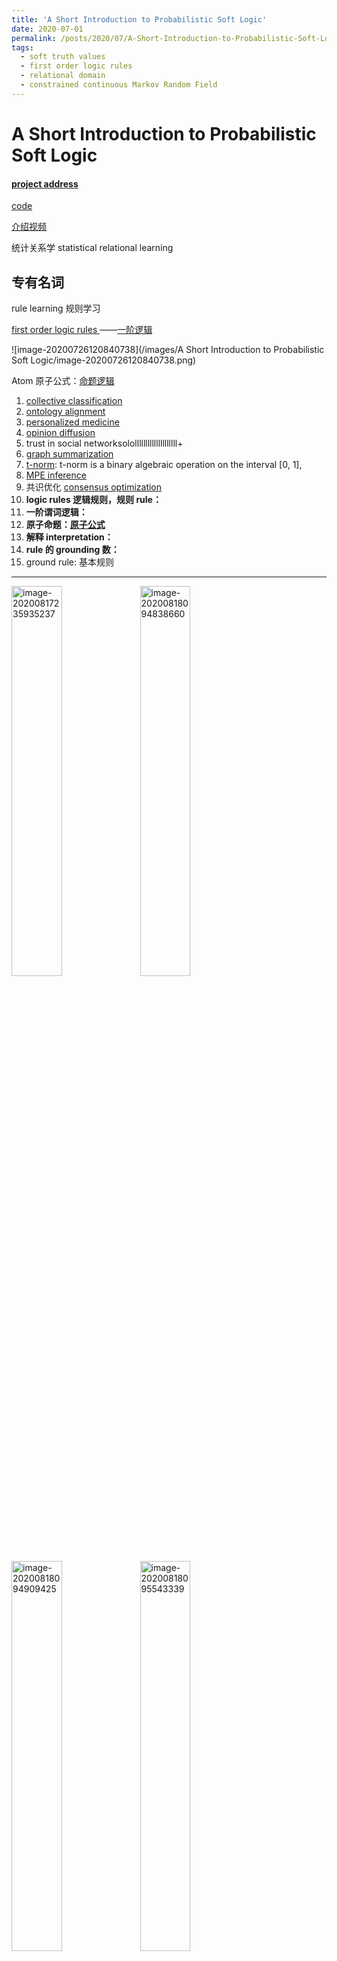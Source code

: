 ```yaml
---
title: 'A Short Introduction to Probabilistic Soft Logic'
date: 2020-07-01
permalink: /posts/2020/07/A-Short-Introduction-to-Probabilistic-Soft-Logic/
tags:
  - soft truth values
  - first order logic rules
  - relational domain
  - constrained continuous Markov Random Field
---
```


# A Short Introduction to Probabilistic Soft Logic

#### [project address](https://psl.linqs.org/)

[code](https://github.com/linqs/psl)

[介绍视频](https://www.youtube.com/watch?v=EIe-JBE8kRg)

统计关系学  statistical relational learning

## 专有名词

rule learning 规则学习

[first order logic rules ](https://leanprover.github.io/logic_and_proof/first_order_logic.html)——[一阶逻辑]([https://zh.wikipedia.org/wiki/%E4%B8%80%E9%98%B6%E9%80%BB%E8%BE%91](https://zh.wikipedia.org/wiki/一阶逻辑))

![image-20200726120840738](/images/A Short Introduction to Probabilistic Soft Logic/image-20200726120840738.png)

Atom 原子公式：[命题逻辑]([https://zh.wikipedia.org/wiki/%E5%91%BD%E9%A2%98%E9%80%BB%E8%BE%91](https://zh.wikipedia.org/wiki/命题逻辑))

1. [collective classification](https://link.springer.com/referenceworkentry/10.1007%2F978-0-387-30164-8_140)
2. [ontology alignment](https://en.wikipedia.org/wiki/Ontology_alignment)
3. [personalized medicine](https://en.wikipedia.org/wiki/Personalized_medicine)
4. [opinion diffusion](https://link.springer.com/referenceworkentry/10.1007%2F978-1-4939-7131-2_379)
5. trust in social networksolollllllllllllllllllll+
6. [graph summarization](https://www.jianshu.com/p/24fcf19b78da)
7. [t-norm](https://en.wikipedia.org/wiki/T-norm):    t-norm is a binary algebraic operation on the interval [0, 1], 
8. [ MPE inference](https://blog.csdn.net/jbb0523/article/details/79437497)
9.  共识优化  [consensus optimization ](https://www.cvxpy.org/examples/applications/consensus_opt.html)
10. **logic rules 逻辑规则，规则 rule：**
11. **一阶谓词逻辑：**
12. **原子命题：[原子公式]([https://zh.wikipedia.org/wiki/%E5%8E%9F%E5%AD%90%E5%85%AC%E5%BC%8F](https://zh.wikipedia.org/wiki/原子公式))**
13. **解释 interpretation：**
14. **rule 的 grounding 数：**
15. ground rule: 基本规则

---------

<img src="/images/A Short Introduction to Probabilistic Soft Logic/image-20200817235935237.png" alt="image-20200817235935237" width = "40%" height = "40%" />

<img src="/images/A Short Introduction to Probabilistic Soft Logic/image-20200818094838660.png" alt="image-20200818094838660" width = "40%" height = "40%" />

<img src="/images/A Short Introduction to Probabilistic Soft Logic/image-20200818094909425.png" alt="image-20200818094909425" width = "40%" height = "40%" />



<img src="/images/A Short Introduction to Probabilistic Soft Logic/image-20200818095543339.png" alt="image-20200818095543339" width = "40%" height = "40%" />



<img src="/images/A Short Introduction to Probabilistic Soft Logic/image-20200818095145583.png" alt="image-20200818095145583" width = "40%" height = "40%" />

<img src="/images/A Short Introduction to Probabilistic Soft Logic/image-20200818095205647.png" alt="image-20200818095205647" width = "40%" height = "40%" />

<img src="/images/A Short Introduction to Probabilistic Soft Logic/image-20200818104152253.png" alt="image-20200818104152253" width = "40%" height = "40%" />

<img src="/images/A Short Introduction to Probabilistic Soft Logic/image-20200818152654995.png" alt="image-20200818152654995" width = "40%" height = "40%" />

定义：

<img src="/images/A Short Introduction to Probabilistic Soft Logic/image-20200818155834481.png" alt="image-20200818155834481" width = "40%" height = "40%" />



<img src="/images/A Short Introduction to Probabilistic Soft Logic/image-20200818154410912.png" alt="image-20200818154410912" width = "40%" height = "40%" />

**使得 Rules will behave like boolean logic** (布尔逻辑用真值时，条件语句的真值表一致)

<img src="/images/A Short Introduction to Probabilistic Soft Logic/image-20200818153523164.png" alt="image-20200818153523164" width = "40%" height = "40%" />

satisfaction：左边ground atoms的值要大于等于 右边 atoms 的值

<img src="/images/A Short Introduction to Probabilistic Soft Logic/image-20200818153533540.png" alt="image-20200818153533540" width = "40%" height = "40%" />

<img src="/images/A Short Introduction to Probabilistic Soft Logic/image-20200818153629491.png" alt="image-20200818153629491" width = "40%" height = "40%" />

<img src="/images/A Short Introduction to Probabilistic Soft Logic/image-20200818160349166.png" alt="image-20200818160349166" width = "40%" height = "40%" />

**详细查看：**

[Hinge-Loss Markov Random Fields and Probabilistic Soft Logic](https://www.jmlr.org/papers/volume18/15-631/15-631.pdf)

[slide1](https://www.slideshare.net/knowfrominfo/grand-psl-talkdec62010)

[slide2](http://www.cs.umd.edu/~getoor/Talks/RuleML-PSL-July-13.pdf)

[slide3](http://piazza.com/class_profile/get_resource/jcoztzkoa973d2/jhmnxr5zg223ad?)

-------------------------------------------------------



1. **可以为用户之间的不同类型的关系（例如友谊或家庭关系）建模，而且还可以对多种相似性概念** 
2. ground out all rules：将predicate中的变量都用实例填充
3. convert ground rules to hinge-loss functions
4. constructing a HL-MRF
5. making prediction

## Abstract

概率软逻辑（ Probabilistic soft logic  PSL）是用于**关系域 relational domains 中**的 **集体概率推理 collective, probabilistic reasoning 的框架**。 PSL 将**一阶逻辑规则 first order logic rules**  用作**图模型 graphical models 的模板语言 template language**，该图模型**针对区间为 [0, 1] 的具有软真值 soft truth values  的随机变量**。在此设置下的**推断是一项连续的优化任务 Inference in this setting is a continuous optimization task** 。该文概述了 PSL 语言及其**推理和权重学习技术** techniques for inference and weight learning 。

## 1  Introduction

人工智能中的许多问题都需要 **处理关系结构和不确定性 relational structure and uncertainty** 。因此，对促进**具有关系结构的复杂概率模型 probabilistic models with relational structure** 的开发的工具的需求不断增长。这些工具应将高级建模语言与通用算法相结合，以在最终的概率模型或概率程序中进行 推断 inference 。最近开发的框架，基于图模型，关系逻辑或编程语言的思想 graphical models, relational logic, or programming languages [6, 5]

作者概述了有关概率软逻辑（PSL）[4] 的最新工作。PSL模型已在各个领域开发，包括**集体分类 collective classification[3]，本体对齐 ontology alignment[4]，个性化医学 personalized medicine [2]，意见扩散 opinion diffusion [1]，对社交网络的信任 trust in social networks [7]和图摘要 graph summarization [8]**。PSL 的**主要区别特征是它在间隔[0，1]中使用软真值**。This allows one to directly **incorporate similarity functions,both on the level of individuals and on the level of sets**.  例如，在社交网络中对意见 opinions in social networks 进行建模时，**PSL不仅可以为用户之间的不同类型的关系（例如友谊或家庭关系）建模，而且还可以对多种相似性概念 multiple notions of similarity（例如基于爱好，信念或对特定观点的意见）进行建模**。从技术上讲**，PSL将感兴趣的域表示为逻辑原子 logical atoms**。它**使用一阶逻辑规则 first order logic rules 捕获域的依赖结构，并以此为基础在所有原子logical atoms上构建联合概率模型**。**每条规则 rule 都有一个相关的非负权重**，可以捕获该规则 rule 的相对重要性。由于**使用了软真值，PSL中的推理是连续优化问题**。

下面介绍 PSL建模语言 及其 用于最可能的解释和边际推断 most probable explanation and marginal inference 的 高效算法的概述。

## 2  PSL Semantics

一个PSL程序由一组一阶逻辑规则组成，这些规则具有连接体 conjunctive bodies 和单个文字头 single literal heads 。**每条规则 rule 都有一个相关的非负权重**，可以捕获该规则 rule 的相对重要性。

以下示例程序对 基于社交网络的简单模型 进行编码，以预测选民的行为，该社交网络具有两种表示朋友 *friend* 和配偶关系 *spouse* 的链接：

<img src="/images/A Short Introduction to Probabilistic Soft Logic/image-20200725162947109.png" alt="image-20200725162947109" style="zoom:80%;" />

上面的两条 first order logic rules ：从权重分配 认为  **spouses are more likely to vote for the same party than friends**

虽然PSL与一阶逻辑共享其 规则 的语法，但它使用来自位于 [0,1] 的 软真值，而不是仅使用0（false）和1（true）真值。**Given a set of atoms $\ell=\{\ell_1,...,\ell_n\}$  我们将映射 $I: \ell \rarr[0,1]^n$ 从 atoms 到 软真值 称为 *解释 interpretation*。**   **PSL 定义了  *interpretation* 上的概率分布**   使得更有可能满足 更基本的规则实例 satisfying more ground rule instances——即在 *interpretation* 空间根据概率分布选择有利的，在上面的示例中，我们倾向于  一个人的投票结果会与朋友一致的解释 interpretation ，即 satisfies many groundings of 规则(1)，但在朋友和配偶之间进行权衡的情况下，由于较高的规则(2)的权重，投票上首选与配偶达成一致——即 “与配偶达成一致” 的 解释 *interpretation*  更好的满足 。

为了确定 基本规则 的满足程度  the degree to which a ground rule is satisfied，**用 Lukasiewicz t-norm co-norm** 分别作为 逻辑 AND 和 OR 的松弛形式， 这样的松弛在两端的值是确定的 0和1，但在中间提供连续的映射。

 Given an interpretation $I$ , the formulas for the relaxation of logical conjunction (∧), disjunction (∨), and negation (¬) are as follows：

<img src="/images/A Short Introduction to Probabilistic Soft Logic/image-20200725171242551.png" alt="image-20200725171242551" style="zoom:80%;" />

符号上的波浪线指的是从 布尔域 的松弛。

对于**基本的PSL规则  a ground PSL rule $r\equiv r_{body} \rarr r_{head} \equiv \tilde \neg \ r_{body}\tilde\lor r_{head}$  (条件表达式性质)，**在 rule 中的 atoms上定义的 interpretation $I$ 将确定 r 是否满足要求，如果不满足，则说明其满足的距离 its distance to satisfaction。 

**Abusing notation，** 我们将 $I$ 的使用范围扩大到  logical formulas。  logical formulas 公式的真值是通过从 $I$ 所指定的原子atom的真值开始  应用上述逻辑运算符的定义而获得的**(命题逻辑？)**(The truth value of a formula is obtained by applying the above definitions of the logical operators starting from the truth values of atoms as specified by $I$ 即上面通过应用 t-norm co-norm 得到的松弛后的逻辑运算符)

当给定一个 $I$， a rule $r$ is satisfied，也就是说 $I(r)=1$ (将 $I$ 的使用范围扩大到了  logical formulas上)当且仅当 $I(r_{body}) \le I(r_{head})$ ,也就是说 the head has at least the same truth value as the body. 同样，当真实值限制为0和1时，这与 rule satisfaction 的通常定义是一致的。  The rule’s *distance* to *satisfaction*  under interpretation $I$ then measures the degree to which this condition is violated  这条 rule 到 satisfaction 的距离衡量了 该条件违背 satisfaction 的程度

$$ d_r(I)=max\{0,I(r_{body})-I(r_{head})\}$$

**举例：**

考虑这个 Interpretation $I=\{spouse(b,a) \mapsto 1, votesFor(a,p) \mapsto 0.9, votesFor(b,p) \mapsto 1\}$ 

 $r$ 表示 the  corresponding  ground  instance  of <img src="/images/A Short Introduction to Probabilistic Soft Logic/image-20200726133404692.png" alt="image-20200726133404692" style="zoom:80%;" />

conjunction 松弛计算 $I(r_{body})=max\{0,1+0.9-1\}=0.9$ 

条件假设 松弛计算$d_r(I)=max\{0,0.9-0.3\}=0.6$ 

当 $I(r_{head})$ 的值大于或等于 0.9 则 距离为0

当给定 a set of ground atoms $\ell$  of interest，PSL 产生一个在可能的 interpretations $I$ 上的概率分布。

设 **R** be the set of all **ground rules** that are instances of a rule in the program。只在 $\ell$ 中有 atoms，$I$ 的概率密度函数 f 为

<img src="/images/A Short Introduction to Probabilistic Soft Logic/image-20200726175458909.png" alt="image-20200726175458909" style="zoom:80%;" />

其中 $\lambda_r$ 是 rule $r$ 的 权重，$Z$ 是 continuous version of the normalization constant used indiscrete Markov random fields, $p \in \{1,2\}$ 提供两种损失函数的选择

**补充 indiscrete Markov random fields：**

![image-20200726180232206](/images/A Short Introduction to Probabilistic Soft Logic/image-20200726180232206.png)

**线性损失函数（p = 1）倾向于 completely satisfy one rule 的 *interpretations*，但对于冲突规则而言，与 satisfaction 的距离要更远一些。而对于 平方损失函数 favors interpretations that satisfy all rules to some degree, which typically have truth values farther away from the extreme values**

 individual atoms $\ell_i$ 的值 通过 线性等式和不等式约束可以进一步限制。当出现违背这些约束时，我们设置 $f(I)=0$ ，并且限制 Z 的积分限 constrain the domain of integration for the normalization constant $Z$ accordingly.

这使人们可以编码其他领域知识  domain knowledge ，例如 a predicate being functional. 举例：在上面选民的例子中，每个选民 $a$ 不能投票超过一个参与党派 $p_1,p_2,...,p_n$，这就给了函数 $votesFor(.,.)$ 添加了约束

## 3  Inference and Learning in PSL

PSL 为以下两项关键任务提供了有效的推论 inference  方法

1.  **MPE inference:** 根据证据变量的取值，输出未知变量各种取值的概率
2. 计算边际分布  computing marginal distribution

**PSL程序的形式以及软真值的使用  可确保  非零密度nonzero density的解释空间interpretations space  形成   凸多面体 convex polytope**。两种设置的推理算法都利用  凸的性质  来实现效率。此外，**PSL还提供了从标记数据中学习权重的方法**。我们在这里总结了主要思想，并参考相应的技术文章以获取完整详细信息

### MPE Inference

1. PSL中的第一个常见推理任务是 find the most probable interpretation given evidence (MPE)，即，拓展给定部分解释 partial interpretation 下最有可能得到的解释 interpretation。这意味着最大化等式<img src="/images/A Short Introduction to Probabilistic Soft Logic/image-20200726191002638.png" alt="image-20200726191002638" style="zoom:80%;" />中的密度函数 $f(I)$，这等效于最小化指数的求和，同时要满足  the evidence 以及 等式不等式约束。例如，在投票的例子中，给定社交网络和在民意测验中获得的少数人的真实投票行为，MPE推论得出所有其他人中最有可能的投票行为。
2. 如 Broecheleret 等人[4]所示，可以将此约束优化问题转换为二阶锥规划 [second order cone program（SOCP）](https://en.wikipedia.org/wiki/Second-order_cone_programming)。The SOCP can be solved in time $O(n^{3.5})$,  where **n** is the number of relevant rule groundings, that is, those with non-zero distance to satisfaction. 为了避免操纵 avoid manipulation 不相关 的规则，PSL 遵循一种迭代方法，在构造SOCP之前，根据 evidence atoms  的真值 和非证据原子的当前真值确定一组相关规则 the set of relevant rules 。最初，真值0用于非证据原子。在构造并求解了 SOCP 之后，根据当前的MPE interpretation 更新相关规则集。重复此过程，直到不再激活任何规则 no more rules get activated.
3. 最近，Bachet等人[1]证明了基于 共识优化  consensus optimization 的 MPE推理 可以实现线性可扩展性 linear scalability  ，同时其准确性仅比上述方法中使用的标准立方时间 SOCP solvers略低。共识优化 将优化问题 分解为 由其他约束联系在一起的独立的小问题。 在 PSL 中，separate subproblems  are  created  for  each  ground  rule。每个 此类子问题 都使用其自己的本地文字副本 own  local  copies  of literals，并引入了约束，这些约束将这些本地副本的真值与相应原始文字的真值等同 equate the truth values of these local copies with those of the corresponding original literal。例如，对于a given person $a$ and party $p$，all groundings of 规则（1）和（2）在原始优化问题中都依赖于 $votesFor(a,p)$，但是通过在共识优化中使用该原子的不同副本而独立。共识优化然后**在**（a）优化本地副本的真值作为在最小化它们对原始目标的贡献以及与原始原子的同意之间进行权衡(minimizing their contribution to the original objective and their agreement with the original atom)     **和** （b）将原始原子的真值更新为它们的本地副本的平均值，其中所有子问题均具有闭式解 之间 **迭代**

### Computing Marginal Distributions

**The second common inference task in PSL** ：

计算 $P(l\le I(\ell_i)\le u)$ 即 一个 atom $\ell_i$ 从给出的区间 $[l,u]$ 取得一个真值的概率。

Broecheler和Getoor [3]引入了一种采样算法 sampling algorithm 来近似这种边际分布 marginal distributions ， 一般来说，这是一个 **\#P-hard problem** in the number of ground atom。

**直观地来说，计算这个概率 corresponds to computing the volume of the corresponding slice of the convex polytope of non-zero density interpretations. **对应于计算非零密度解释的凸多面体的相应切片的体积。

在PSL中，边际分布 marginal distributions 是通过 hit-and-run Markov chain Monte Carlo scheme(命中并运行的马尔可夫链蒙特卡洛斯) 后 收集采样点的直方图来估算的。 从如上所述有效地获得的 **MAP状态** 开始，算法首先通过随机 均匀地采样 一个方向，然后在该多面体内的 线段line segment上 采样一个点来探索凸多面体。由于一般方案可能会卡在多面体的拐角处 get stuck in corners of the polytope，在拐角处大多数方向都不指向多面体内部，这些情况是可以检测到，应用松弛方法将 方向采样限制为仅在可行方向采样

### Weight Learning

可以通过**最大似然估计**来学习规则的权重 the weights of rules 

对数似然 对 weight $\lambda_i$ 的梯度是：

<img src="/images/A Short Introduction to Probabilistic Soft Logic/image-20200726204526494.png" alt="image-20200726204526494" style="zoom:80%;" />

<img src="/images/A Short Introduction to Probabilistic Soft Logic/image-20200726204549896.png" alt="image-20200726204549896" style="zoom:80%;" />

## 4  Related Work



## 总结

细节上，PSL使用“软”逻辑作为其逻辑组成部分，以马尔可夫网络作为其统计模型。

概率软逻辑中的软逻辑指 逻辑结构真值不需要被严格的限制为0或1，可以是0-1之间的某个值

逻辑公式

$similarName(X,Y) \rarr sameEntity(X, Y)$

它表达的逻辑意义可以理解为，如果X和Y具有相似甚至相同的name，那么我们可以说X和Y可能是同一个人，而 $similarName(X, Y)$ 的结果是0-1之间的某个值，具体的逻辑符号通过以下形式定义：

<img src="/images/A Short Introduction to Probabilistic Soft Logic/image-20200725171242551.png" alt="image-20200725171242551" style="zoom:80%;" />

在PSL模型中，这些具体的逻辑公式将成为马尔科夫网络的特征，并且网络中的每个特征都会与一个权重相关联，决定它在特征之间相互作用的重要性。权重可以手动设置或是基于已有真实数据通过学习算法学习得到。PSL还提供了复杂的推理技术，同时利用软逻辑的特点将知识推理的复杂度优化到多项式时间，而不再是一个NP-HARD问题



#### [reference](https://www.jianshu.com/p/a7b57204c391)
